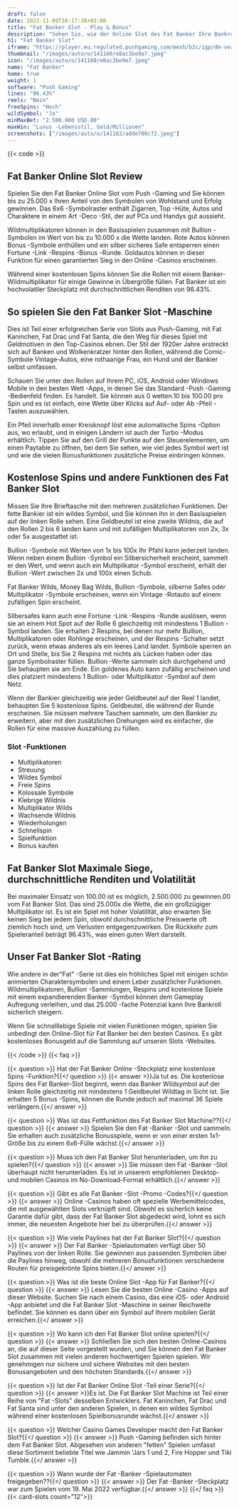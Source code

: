 ```yaml
---
draft: false
date: 2022-11-09T16:17:38+03:00
title: "Fat Banker Slot - Play & Bonus"
description: "Sehen Sie, wie der Online Slot des Fat Banker Ihre Bankroll wachsen kann, wenn wir das Gameplay, die Funktionen und das beste Casino -Bonus spielen, wo Sie sie spielen können."
h1: "Fat Banker Slot"
iframe: "https://player.eu.regulated.pushgaming.com/mesh/b2c/igp/dm-verajohn/launch?rgsCode=hive&mode=DEMO&lang=en&country=EN&ccyCode=EUR&jurisdiction=MT&&rgsGameId=fatbanker-01"
thumbnail: "/images/auto/o/141160/e8ac3be9e7.jpeg"
icon: "/images/auto/o/141160/e8ac3be9e7.jpeg"
name: "Fat Banker"
home: true
weight: 1
software: "Push Gaming"
lines: "96.43%"
reels: "Nein"
freeSpins: "Hoch"
wildSymbol: "Ja"
minMaxBet: "2.500.000 USD.00"
maxWin: "Luxus -Lebensstil, Geld/Millionen"
screenshots: ["/images/auto/o/141163/adde708c72.jpeg"]
---
```


{{< code >}}<h2>Fat Banker Online Slot Review</h2><p>Spielen Sie den Fat Banker Online Slot vom Push -Gaming und Sie können bis zu 25.000 x Ihren Anteil von den Symbolen von Wohlstand und Erfolg gewinnen. Das 6x6 -Symbolraster enthält Zigarren, Top -Hüte, Autos und Charaktere in einem Art -Deco -Stil, der auf PCs und Handys gut aussieht.</p><p>Wildmultiplikatoren können in den Basisspielen zusammen mit Bullion -Symbolen im Wert von bis zu 10.000 x die Wette landen. Rote Autos können Bonus -Symbole enthüllen und ein silber sicheres Safe entsperren einen Fortune -Link -Respins -Bonus -Runde. Goldautos können in dieser Funktion für einen garantierten Sieg in den Online -Casinos erscheinen.</p><p>Während einer kostenlosen Spins können Sie die Rollen mit einem Banker-Wildmultiplikator für einige Gewinne in Übergröße füllen. Fat Banker ist ein hochvolatiler Steckplatz mit durchschnittlichen Renditen von 96.43%.</p><h2>So spielen Sie den Fat Banker Slot -Maschine</h2><p>Dies ist Teil einer erfolgreichen Serie von Slots aus Push-Gaming, mit Fat Kaninchen, Fat Drac und Fat Santa, die den Weg für dieses Spiel mit Geldmotiven in den Top-Casinos ebnen. Der Stil der 1920er Jahre erstreckt sich auf Banken und Wolkenkratzer hinter den Rollen, während die Comic-Symbole Vintage-Autos, eine rothaarige Frau, ein Hund und der Bankier selbst umfassen.</p><p>Schauen Sie unter den Rollen auf Ihrem PC, iOS, Android oder Windows Mobile in den besten Wett -Apps, in denen Sie das Standard -Push -Gaming -Bedienfeld finden. Es handelt. Sie können aus 0 wetten.10 bis 100.00 pro Spin und es ist einfach, eine Wette über Klicks auf Auf- oder Ab -Pfeil -Tasten auszuwählen.</p><p>Ein Pfeil innerhalb einer Kreisknopf löst eine automatische Spins -Option aus, wo erlaubt, und in einigen Ländern ist auch der Turbo -Modus erhältlich. Tippen Sie auf den Grill der Punkte auf den Steuerelementen, um einen Paytable zu öffnen, bei dem Sie sehen, wie viel jedes Symbol wert ist und wie die vielen Bonusfunktionen zusätzliche Preise einbringen können.</p><h2>Kostenlose Spins und andere Funktionen des Fat Banker Slot</h2><p>Missen Sie Ihre Brieftasche mit den mehreren zusätzlichen Funktionen. Der fette Bankier ist ein wildes Symbol, und Sie können ihn in den Basisspielen auf der linken Rolle sehen. Eine Geldbeutel ist eine zweite Wildnis, die auf den Rollen 2 bis 6 landen kann und mit zufälligen Multiplikatoren von 2x, 3x oder 5x ausgestattet ist.</p><p>Bullion -Symbole mit Werten von 1x bis 100x Ihr Pfahl kann jederzeit landen. Wenn neben einem Bullion -Symbol ein Silbersicherheit erscheint, sammelt er den Wert, und wenn auch ein Multiplikator -Symbol erscheint, erhält der Bullion -Wert zwischen 2x und 100x einen Schub.</p><p>Fat Banker Wilds, Money Bag Wilds, Bullion -Symbole, silberne Safes oder Multiplikator -Symbole erscheinen, wenn ein Vintage -Rotauto auf einem zufälligen Spin erscheint.</p><p>Silbersafes kann auch eine Fortune -Link -Respins -Runde auslösen, wenn sie an einem Hot Spot auf der Rolle 6 gleichzeitig mit mindestens 1 Bullion -Symbol landen. Sie erhalten 2 Respins, bei denen nur mehr Bullion, Multiplikatoren oder Rohlinge erscheinen, und der Respins -Schalter setzt zurück, wenn etwas anderes als ein leeres Land landet. Symbole sperren an Ort und Stelle, bis Sie 2 Respins mit nichts als Lücken haben oder das ganze Symbolraster füllen. Bullion -Werte sammeln sich durchgehend und Sie behaupten sie am Ende. Ein goldenes Auto kann zufällig erscheinen und dies platziert mindestens 1 Bullion- oder Multiplikator -Symbol auf dem Netz.</p><p>Wenn der Bankier gleichzeitig wie jeder Geldbeutel auf der Reel 1 landet, behaupten Sie 5 kostenlose Spins. Geldbeutel, die während der Runde erscheinen. Sie müssen mehrere Taschen sammeln, um den Bankier zu erweitern, aber mit den zusätzlichen Drehungen wird es einfacher, die Rollen für eine massive Auszahlung zu füllen.</p><h3>
Slot -Funktionen</h3><ul>
<li></span>
Multiplikatoren</li>
<li></span>
Streuung</li>
<li></span>
Wildes Symbol</li>
<li></span>
Freie Spins</li>
<li></span>
Kolossale Symbole</li>
<li></span>
Klebrige Wildnis</li>
<li></span>
Multiplikator Wilds</li>
<li></span>
Wachsende Wildnis</li>
<li></span>
Wiederholungen</li>
<li></span>
Schnellspin</li>
<li></span>
Spielfunktion</li>
<li></span>
Bonus kaufen</li></ul><h2>Fat Banker Slot Maximale Siege, durchschnittliche Renditen und Volatilität</h2><p>Bei maximaler Einsatz von 100.00 ist es möglich, 2.500.000 zu gewinnen.00 vom Fat Banker Slot. Das sind 25.000x die Wette, die ein großzügiger Multiplikator ist. Es ist ein Spiel mit hoher Volatilität, also erwarten Sie keinen Sieg bei jedem Spin, obwohl durchschnittliche Preiswerte oft ziemlich hoch sind, um Verlusten entgegenzuwirken. Die Rückkehr zum Spieleranteil beträgt 96.43%, was einen guten Wert darstellt.</p><h2>Unser Fat Banker Slot -Rating</h2><p>Wie andere in der"Fat" -Serie ist dies ein fröhliches Spiel mit einigen schön animierten Charaktersymbolen und einem Leber zusätzlicher Funktionen. Wildmultiplikatoren, Bullion -Sammlungen, Respins und kostenlose Spiele mit einem expandierenden Banker -Symbol können dem Gameplay Aufregung verleihen, und das 25.000 -fache Potenzial kann Ihre Bankroll sicherlich steigern.</p><p>Wenn Sie schnelllebige Spiele mit vielen Funktionen mögen, spielen Sie unbedingt den Online-Slot für Fat Banker bei den besten Casinos. Es gibt kostenloses Bonusgeld auf die Sammlung auf unseren Slots -Websites.</p>
{{< /code >}}
{{< faq >}}

{{< question >}} Hat der Fat Banker Online -Steckplatz eine kostenlose Spins -Funktion?{{</ question >}}
{{< answer >}}Ja tut es. Die kostenlose Spins des Fat Banker-Slot beginnt, wenn das Banker Wildsymbol auf der linken Rolle gleichzeitig mit mindestens 1 Geldbeutel Wildtag in Sicht ist. Sie erhalten 5 Bonus -Spins, können die Runde jedoch auf maximal 36 Spiele verlängern.{{</ answer >}}

{{< question >}} Was ist das Fettfunktion des Fat Banker Slot Machine??{{</ question >}}
{{< answer >}} Spielen Sie den Fat -Banker -Slot und sammeln. Sie erhalten auch zusätzliche Bonusspiele, wenn er von einer ersten 1x1-Größe bis zu einem 6x6-Fülle wächst.{{</ answer >}}

{{< question >}} Muss ich den Fat Banker Slot herunterladen, um ihn zu spielen?{{</ question >}}
{{< answer >}} Sie müssen den Fat -Banker -Slot überhaupt nicht herunterladen. Es ist in unserem empfohlenen Desktop- und mobilen Casinos im No-Download-Format erhältlich.{{</ answer >}}

{{< question >}} Gibt es alle Fat Banker -Slot -Promo -Codes?{{</ question >}}
{{< answer >}} Online -Casinos haben oft spezielle Werbemittelcodes, die mit ausgewählten Slots verknüpft sind. Obwohl es sicherlich keine Garantie dafür gibt, dass der Fat Banker Slot abgedeckt wird, lohnt es sich immer, die neuesten Angebote hier bei zu überprüfen.{{</ answer >}}

{{< question >}} Wie viele Paylines hat der Fat Banker Slot?{{</ question >}}
{{< answer >}} Der Fat Banker -Spielautomaten verfügt über 50 Paylines von der linken Rolle. Sie gewinnen aus passenden Symbolen über die Paylines hinweg, obwohl die mehreren Bonusfunktionen verschiedene Routen für preisgekrönte Spins bieten.{{</ answer >}}

{{< question >}} Was ist die beste Online Slot -App für Fat Banker?{{</ question >}}
{{< answer >}} Lesen Sie die besten Online -Casino -Apps auf dieser Website. Suchen Sie nach einem Casino, das eine iOS- oder Android -App anbietet und die Fat Banker Slot -Maschine in seiner Reichweite befindet. Sie können es dann über ein Symbol auf Ihrem mobilen Gerät erreichen.{{</ answer >}}

{{< question >}} Wo kann ich den Fat Banker Slot online spielen?{{</ question >}}
{{< answer >}} Schließen Sie sich den besten Online-Casinos an, die auf dieser Seite vorgestellt wurden, und Sie können den Fat Banker Slot zusammen mit vielen anderen hochwertigen Spielen spielen. Wir genehmigen nur sichere und sichere Websites mit den besten Bonusangeboten und den höchsten Standards.{{</ answer >}}

{{< question >}} Ist der Fat Banker Online Slot -Teil einer Serie?{{</ question >}}
{{< answer >}}Es ist. Die Fat Banker Slot Machine ist Teil einer Reihe von "Fat -Slots" desselben Entwicklers. Fat Kaninchen, Fat Drac und Fat Santa sind unter den anderen Spielen, in denen ein wildes Symbol während einer kostenlosen Spielbonusrunde wächst.{{</ answer >}}

{{< question >}} Welcher Casino Games Developer macht den Fat Banker Slot?{{</ question >}}
{{< answer >}} Push -Gaming befinden sich hinter dem Fat Banker Slot. Abgesehen von anderen "fetten" Spielen umfasst diese Sortiment beliebte Titel wie Jammin 'Jars 1 und 2, Fire Hopper und Tiki Tumble.{{</ answer >}}

{{< question >}} Wann wurde der Fat -Banker -Spielautomaten freigegeben??{{</ question >}}
{{< answer >}} Der Fat -Banker -Steckplatz war zum Spielen vom 19. Mai 2022 verfügbar.{{</ answer >}}
{{</ faq >}}
{{< card-slots count="12">}}